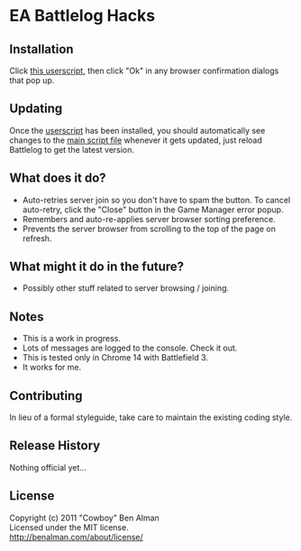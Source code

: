 # EA Battlelog Hacks

## Installation

[mainscript]: https://github.com/cowboy/battlelog-hacks/blob/master/dist/battlelog-hacks.js
[userscript]: https://github.com/cowboy/battlelog-hacks/blob/master/dist/battlelog-hacks.user.js

Click [this userscript][userscript], then click "Ok" in any browser confirmation dialogs that pop up.

## Updating

Once the [userscript][userscript] has been installed, you should automatically see changes to the [main script file][mainscript] whenever it gets updated, just reload Battlelog to get the latest version.

## What does it do?

* Auto-retries server join so you don't have to spam the button. To cancel auto-retry, click the "Close" button in the Game Manager error popup.
* Remembers and auto-re-applies server browser sorting preference.
* Prevents the server browser from scrolling to the top of the page on refresh.

## What might it do in the future?

* Possibly other stuff related to server browsing / joining.

## Notes

* This is a work in progress.
* Lots of messages are logged to the console. Check it out.
* This is tested only in Chrome 14 with Battlefield 3.
* It works for me.

## Contributing
In lieu of a formal styleguide, take care to maintain the existing coding style.

## Release History
Nothing official yet...

## License
Copyright (c) 2011 "Cowboy" Ben Alman  
Licensed under the MIT license.  
<http://benalman.com/about/license/>